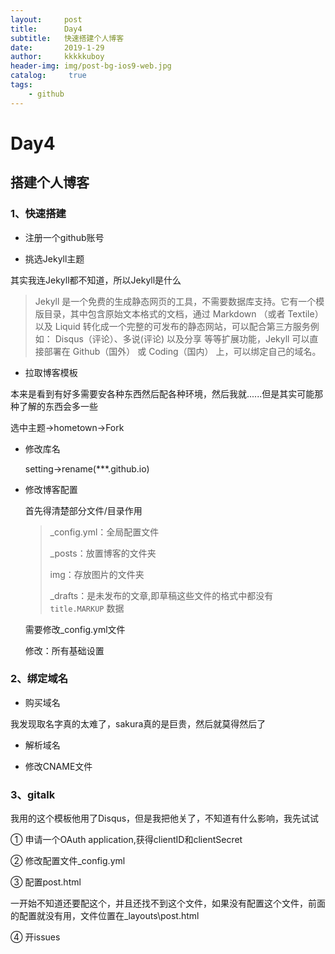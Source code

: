 ```yaml
---
layout:     post
title:      Day4
subtitle:   快速搭建个人博客
date:       2019-1-29
author:     kkkkkuboy
header-img: img/post-bg-ios9-web.jpg
catalog: 	 true
tags:
    - github
---
```


# Day4

## 搭建个人博客

### 1、快速搭建

- 注册一个github账号



-  挑选Jekyll主题

其实我连Jekyll都不知道，所以Jekyll是什么

> Jekyll 是一个免费的生成静态网页的工具，不需要数据库支持。它有一个模版目录，其中包含原始文本格式的文档，通过 Markdown （或者 Textile） 以及 Liquid 转化成一个完整的可发布的静态网站，可以配合第三方服务例如： Disqus（评论）、多说(评论) 以及分享 等等扩展功能，Jekyll 可以直接部署在 Github（国外） 或 Coding（国内） 上，可以绑定自己的域名。

- 拉取博客模板

本来是看到有好多需要安各种东西然后配各种环境，然后我就......但是其实可能那种了解的东西会多一些

选中主题->hometown->Fork



- 修改库名

   setting->rename(***.github.io)

   

- 修改博客配置

   首先得清楚部分文件/目录作用

   > _config.yml：全局配置文件
   >
   > _posts：放置博客的文件夹
   >
   > img：存放图片的文件夹
   >
   > _drafts：是未发布的文章,即草稿这些文件的格式中都没有 `title.MARKUP` 数据

   需要修改_config.yml文件

   修改：所有基础设置



### 2、绑定域名

-  购买域名

我发现取名字真的太难了，sakura真的是巨贵，然后就莫得然后了

- 解析域名

- 修改CNAME文件



### 3、gitalk

我用的这个模板他用了Disqus，但是我把他关了，不知道有什么影响，我先试试

① 申请一个OAuth application,获得clientID和clientSecret

②  修改配置文件_config.yml

③ 配置post.html

   一开始不知道还要配这个，并且还找不到这个文件，如果没有配置这个文件，前面的配置就没有用，文件位置在_layouts\post.html

④ 开issues

   